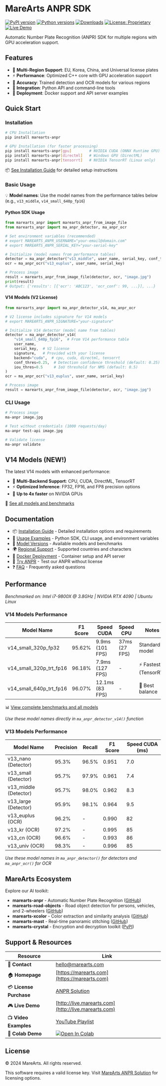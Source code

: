 # MareArts ANPR SDK

[![PyPI version](https://badge.fury.io/py/marearts-anpr.svg)](https://badge.fury.io/py/marearts-anpr)
[![Python versions](https://img.shields.io/pypi/pyversions/marearts-anpr.svg)](https://pypi.org/project/marearts-anpr/)
[![Downloads](https://pepy.tech/badge/marearts-anpr)](https://pepy.tech/project/marearts-anpr)
[![License: Proprietary](https://img.shields.io/badge/License-Proprietary-red.svg)](https://study.marearts.com/p/anpr-lpr-solution.html)
[![Live Demo](https://img.shields.io/badge/demo-live-brightgreen.svg)](http://live.marearts.com)

Automatic Number Plate Recognition (ANPR) SDK for multiple regions with GPU acceleration support.

## Features

- 🚗 **Multi-Region Support**: EU, Korea, China, and Universal license plates
- ⚡ **Performance**: Optimized C++ core with GPU acceleration support
- 🎯 **Accuracy**: Trained detection and OCR models for various regions
- 🔧 **Integration**: Python API and command-line tools
- 🐳 **Deployment**: Docker support and API server examples

## Quick Start

### Installation

```bash
# CPU Installation
pip install marearts-anpr

# GPU Installation (for faster processing)
pip install marearts-anpr[gpu]        # NVIDIA CUDA (ONNX Runtime GPU)
pip install marearts-anpr[directml]   # Windows GPU (DirectML)
pip install marearts-anpr[tensorrt]   # NVIDIA TensorRT (Linux only)
```

📦 [See Installation Guide](docs/installation.md) for detailed setup instructions

### Basic Usage

💡 **Model names**: Use the model names from the performance tables below (e.g., `v13_middle`, `v14_small_640p_fp16`)

#### Python SDK Usage
```python
from marearts_anpr import marearts_anpr_from_image_file
from marearts_anpr import ma_anpr_detector, ma_anpr_ocr

# Set environment variables (recommended)
# export MAREARTS_ANPR_USERNAME="your-email@domain.com"
# export MAREARTS_ANPR_SERIAL_KEY="your-serial-key"

# Initialize (model names from performance tables)
detector = ma_anpr_detector("v13_middle", user_name, serial_key, conf_thres=0.7, iou_thres=0.5)
ocr = ma_anpr_ocr("v13_euplus", user_name, serial_key)

# Process image
result = marearts_anpr_from_image_file(detector, ocr, "image.jpg")
print(result)
# Output: {'results': [{'ocr': 'ABC123', 'ocr_conf': 99, ...}], ...}
```

#### V14 Models (V2 License)
```python
from marearts_anpr import ma_anpr_detector_v14, ma_anpr_ocr

# V2 license includes signature for V14 models
# export MAREARTS_ANPR_SIGNATURE="your-signature"

# Initialize V14 detector (model name from tables)
detector = ma_anpr_detector_v14(
    "v14_small_640p_fp16",  # From V14 performance table
    user_name,
    serial_key,  # V2 license
    signature,   # Provided with your license
    backend="cuda",  # cpu, cuda, directml, tensorrt
    conf_thres=0.25,  # Detection confidence threshold (default: 0.25)
    iou_thres=0.5     # IoU threshold for NMS (default: 0.5)
)
ocr = ma_anpr_ocr("v13_euplus", user_name, serial_key)

# Process image
result = marearts_anpr_from_image_file(detector, ocr, "image.jpg")
```

### CLI Usage

```bash
# Process image
ma-anpr image.jpg

# Test without credentials (1000 requests/day)
ma-anpr test-api image.jpg

# Validate license
ma-anpr validate
```

## V14 Models (NEW!)

The latest V14 models with enhanced performance:
- 🎯 **Multi-Backend Support**: CPU, CUDA, DirectML, TensorRT
- ⚡ **Optimized Inference**: FP32, FP16, and FP8 precision options
- 🚀 **Up to 4x faster** on NVIDIA GPUs

🔧 [See all models and benchmarks](docs/models.md)

## Documentation

- 📦 [Installation Guide](docs/installation.md) - Detailed installation options and requirements
- 🔧 [Usage Examples](docs/usage.md) - Python SDK, CLI usage, and environment variables
- 🚀 [Model Versions](docs/models.md) - Available models and benchmarks
- 🌍 [Regional Support](docs/regional-support.md) - Supported countries and characters
- 🐳 [Docker Deployment](docs/docker.md) - Container setup and API server
- 🧪 [Try ANPR](docs/api-testing.md) - Test our ANPR without license
- ❓ [FAQ](docs/faq.md) - Frequently asked questions

## Performance

*Benchmarked on: Intel i7-9800X @ 3.8GHz | NVIDIA RTX 4090 | Ubuntu Linux*

### V14 Models Performance
| Model Name | F1 Score | Speed CUDA | Speed CPU | Notes |
|-------|----------|------------|-----------|-------|
| v14_small_320p_fp32 | 95.62% | 9.9ms (101 FPS) | 37ms (27 FPS) | Standard model |
| v14_small_320p_trt_fp16 | 96.18% | 7.9ms (127 FPS) | - | ⚡ Fastest (TensorRT) |
| v14_small_640p_trt_fp16 | 96.07% | 12.1ms (83 FPS) | - | 🎯 Best balance |

📊 [View complete benchmarks and all models](docs/models.md)

*Use these model names directly in `ma_anpr_detector_v14()` function*

### V13 Models Performance
| Model Name | Precision | Recall | F1 Score | Speed CUDA (ms) |
|-------|-----------|---------|----------|-----------------|
| v13_nano (Detector) | 95.3% | 96.5% | 0.951 | 7.0 |
| v13_small (Detector) | 95.7% | 97.9% | 0.961 | 7.4 |
| v13_middle (Detector) | 95.7% | 98.0% | 0.962 | 8.3 |
| v13_large (Detector) | 95.9% | 98.1% | 0.964 | 9.5 |
| v13_euplus (OCR) | 96.2% | - | 0.990 | 82 |
| v13_kr (OCR) | 97.2% | - | 0.995 | 85 |
| v13_cn (OCR) | 96.6% | - | 0.993 | 86 |
| v13_univ (OCR) | 98.3% | - | 0.996 | 85 |

*Use these model names in `ma_anpr_detector()` for detectors and `ma_anpr_ocr()` for OCR*

## MareArts Ecosystem

Explore our AI toolkit:

- **marearts-anpr** - Automatic Number Plate Recognition ([GitHub](https://github.com/MareArts/MareArts-ANPR))
- **marearts-road-objects** - Road object detection for persons, vehicles, and 2-wheelers ([GitHub](https://github.com/MareArts/MareArts-Road-Objects))
- **marearts-xcolor** - Color extraction and similarity analysis ([GitHub](https://github.com/MareArts/MareArts-Xcolor))
- **marearts-mast** - Real-time panoramic stitching ([GitHub](https://github.com/MareArts/MareArts-MAST))
- **marearts-crystal** - Encryption and decryption toolkit ([PyPI](https://pypi.org/project/marearts-crystal/))

## Support & Resources

| Resource | Link |
|----------|------|
| 📧 **Contact** | [hello@marearts.com](mailto:hello@marearts.com) |
| 🏠 **Homepage** | [https://marearts.com](https://marearts.com) |
| 💳 **License Purchase** | [ANPR Solution](https://study.marearts.com/p/anpr-lpr-solution.html) |
| 🎮 **Live Demo** | [http://live.marearts.com](http://live.marearts.com) |
| 📺 **Video Examples** | [YouTube Playlist](https://www.youtube.com/playlist?list=PLvX6vpRszMkxJBJf4EjQ5VCnmkjfE59-J) |
| 🧪 **Colab Demo** | [![Open In Colab](https://colab.research.google.com/assets/colab-badge.svg)](https://colab.research.google.com/drive/1zZlueTZ1Le73yOQ3mdJFONxcebKyCgr-?usp=sharing) |

## License

© 2024 MareArts. All rights reserved.

This software requires a valid license key. Visit [MareArts ANPR Solution](https://study.marearts.com/p/anpr-lpr-solution.html) for licensing options.